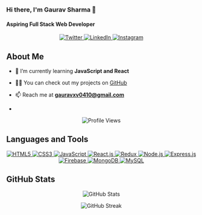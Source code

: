 <!-- Banner Image -->

<!-- Introduction -->
### Hi there, I'm Gaurav Sharma 👋
#### Aspiring Full Stack Web Developer

<!-- Social Media Badges -->
<p align="center">
  <a href="https://twitter.com/gauravxvv" target="_blank">
    <img src="https://img.shields.io/twitter/follow/gauravxvv?style=social" alt="Twitter">
  </a>
  <a href="https://www.linkedin.com/in/gaurav-sharma-827830247/" target="_blank">
    <img src="https://img.shields.io/badge/LinkedIn-Connect-blue" alt="LinkedIn">
  </a>
  <a href="https://instagram.com/gauravvxv" target="_blank">
    <img src="https://img.shields.io/badge/Instagram-Follow-red" alt="Instagram">
  </a>
</p>

<!-- About Me Section -->
## About Me

- 🌱 I’m currently learning **JavaScript and React**
- 👨‍💻 You can check out my projects on [GitHub](https://github.com/gauravvxv?tab=repositories)
- 📫 Reach me at **gauravxv0410@gmail.com**

- <!-- Profile Views -->
<p align="center">
  <img src="https://komarev.com/ghpvc/?username=gauravvxv&label=Profile%20views&color=0e75b6&style=flat" alt="Profile Views" />
</p>

<!-- Languages and Tools Section -->
## Languages and Tools

<p align="center">
  <a href="#">
    <img src="https://img.shields.io/badge/HTML5-E34F26?style=for-the-badge&logo=html5&logoColor=white" alt="HTML5">
  </a>
  <a href="#">
    <img src="https://img.shields.io/badge/CSS3-1572B6?style=for-the-badge&logo=css3&logoColor=white" alt="CSS3">
  </a>
  <a href="#">
    <img src="https://img.shields.io/badge/JavaScript-F7DF1E?style=for-the-badge&logo=javascript&logoColor=black" alt="JavaScript">
  </a>
  <a href="#">
    <img src="https://img.shields.io/badge/React-61DAFB?style=for-the-badge&logo=react&logoColor=black" alt="React.js">
  </a>
  <a href="#">
    <img src="https://img.shields.io/badge/Redux-764ABC?style=for-the-badge&logo=redux&logoColor=white" alt="Redux">
  </a>
  <a href="#">
    <img src="https://img.shields.io/badge/Node.js-339933?style=for-the-badge&logo=node.js&logoColor=white" alt="Node.js">
  </a>
  <a href="#">
    <img src="https://img.shields.io/badge/Express.js-000000?style=for-the-badge&logo=express&logoColor=white" alt="Express.js">
  </a>
  <a href="#">
    <img src="https://img.shields.io/badge/Firebase-FFCA28?style=for-the-badge&logo=firebase&logoColor=black" alt="Firebase">
  </a>
  <a href="#">
    <img src="https://img.shields.io/badge/MongoDB-47A248?style=for-the-badge&logo=mongodb&logoColor=white" alt="MongoDB">
  </a>
  <a href="#">
    <img src="https://img.shields.io/badge/MySQL-4479A1?style=for-the-badge&logo=mysql&logoColor=white" alt="MySQL">
  </a>
</p>

<!-- GitHub Stats Section -->
## GitHub Stats

<p align="center">
  <img src="https://github-readme-stats.vercel.app/api?username=gauravvxv&show_icons=true&locale=en" alt="GitHub Stats" />
</p>

<p align="center">
  <img src="https://github-readme-streak-stats.herokuapp.com/?user=gauravvxv" alt="GitHub Streak" />
</p>
